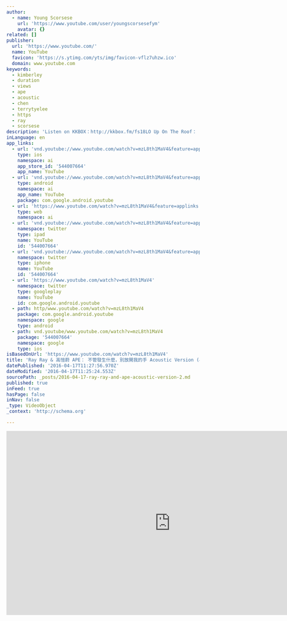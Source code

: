 ```yaml
---
author:
  - name: Young Scorsese
    url: 'https://www.youtube.com/user/youngscorsesefym'
    avatar: {}
related: []
publisher:
  url: 'https://www.youtube.com/'
  name: YouTube
  favicon: 'https://s.ytimg.com/yts/img/favicon-vflz7uhzw.ico'
  domain: www.youtube.com
keywords:
  - kimberley
  - duration
  - views
  - ape
  - acoustic
  - chen
  - terrytyelee
  - https
  - ray
  - scorsese
description: 'Listen on KKBOX：http://kkbox.fm/fs18LO Up On The Roof： 不管發生什麼，別放開我的手 Performed by： Ray Ray & 高愷蔚 APE Executive Producers: 梁永泰 （terrytyelee）／ James Guirao 作曲：梁永泰 (terrytyelee)、王知音 作詞：梁永泰 (terrytyelee)、趙心蕾 （Ray Ray） Guitar - James Kerridge Directed by Young Scorsese F.Y.M ( James Guirao, Terence Leong) https://www.facebook.com/007JamesMusic https://www.facebook.com/DeeJayRayRay.Taiwan https://www.facebook.com/APE.KAO https://www.facebook.com/scf9000'
inLanguage: en
app_links:
  - url: 'vnd.youtube://www.youtube.com/watch?v=mzL8th1MaV4&feature=applinks'
    type: ios
    namespace: ai
    app_store_id: '544007664'
    app_name: YouTube
  - url: 'vnd.youtube://www.youtube.com/watch?v=mzL8th1MaV4&feature=applinks'
    type: android
    namespace: ai
    app_name: YouTube
    package: com.google.android.youtube
  - url: 'https://www.youtube.com/watch?v=mzL8th1MaV4&feature=applinks'
    type: web
    namespace: ai
  - url: 'vnd.youtube://www.youtube.com/watch?v=mzL8th1MaV4&feature=applinks'
    namespace: twitter
    type: ipad
    name: YouTube
    id: '544007664'
  - url: 'vnd.youtube://www.youtube.com/watch?v=mzL8th1MaV4&feature=applinks'
    namespace: twitter
    type: iphone
    name: YouTube
    id: '544007664'
  - url: 'https://www.youtube.com/watch?v=mzL8th1MaV4'
    namespace: twitter
    type: googleplay
    name: YouTube
    id: com.google.android.youtube
  - path: http/www.youtube.com/watch?v=mzL8th1MaV4
    package: com.google.android.youtube
    namespace: google
    type: android
  - path: vnd.youtube/www.youtube.com/watch?v=mzL8th1MaV4
    package: '544007664'
    namespace: google
    type: ios
isBasedOnUrl: 'https://www.youtube.com/watch?v=mzL8th1MaV4'
title: 'Ray Ray & 高愷蔚 APE： 不管發生什麼，別放開我的手 Acoustic Version (小時代 2 插曲）'
datePublished: '2016-04-17T11:27:56.970Z'
dateModified: '2016-04-17T11:25:24.553Z'
sourcePath: _posts/2016-04-17-ray-ray-and-ape-acoustic-version-2.md
published: true
inFeed: true
hasPage: false
inNav: false
_type: VideoObject
_context: 'http://schema.org'

---
```

<iframe src="https://cdn.embedly.com/widgets/media.html?src=https%3A%2F%2Fwww.youtube.com%2Fembed%2FmzL8th1MaV4%3Ffeature%3Doembed&amp;url=https%3A%2F%2Fwww.youtube.com%2Fwatch%3Fv%3DmzL8th1MaV4&amp;image=https%3A%2F%2Fi.ytimg.com%2Fvi%2FmzL8th1MaV4%2Fhqdefault.jpg&amp;key=b7d04c9b404c499eba89ee7072e1c4f7&amp;type=text%2Fhtml&amp;schema=youtube" width="854" height="480" scrolling="no" frameborder="0" allowfullscreen="allowfullscreen" style=""></iframe>